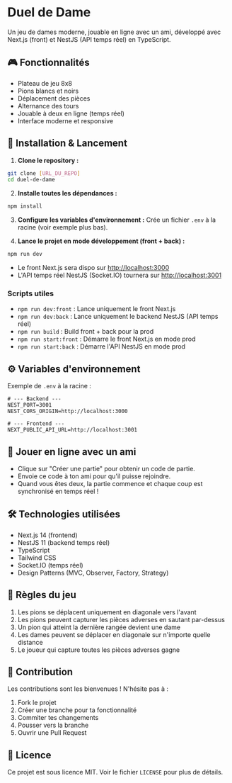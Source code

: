 # Duel de Dame

Un jeu de dames moderne, jouable en ligne avec un ami, développé avec Next.js (front) et NestJS (API temps réel) en TypeScript.

## 🎮 Fonctionnalités

- Plateau de jeu 8x8
- Pions blancs et noirs
- Déplacement des pièces
- Alternance des tours
- Jouable à deux en ligne (temps réel)
- Interface moderne et responsive

## 🚀 Installation & Lancement

1. **Clone le repository :**
```bash
git clone [URL_DU_REPO]
cd duel-de-dame
```

2. **Installe toutes les dépendances :**
```bash
npm install
```

3. **Configure les variables d'environnement :**
Crée un fichier `.env` à la racine (voir exemple plus bas).

4. **Lance le projet en mode développement (front + back) :**
```bash
npm run dev
```
- Le front Next.js sera dispo sur [http://localhost:3000](http://localhost:3000)
- L'API temps réel NestJS (Socket.IO) tournera sur [http://localhost:3001](http://localhost:3001)

### Scripts utiles
- `npm run dev:front` : Lance uniquement le front Next.js
- `npm run dev:back` : Lance uniquement le backend NestJS (API temps réel)
- `npm run build` : Build front + back pour la prod
- `npm run start:front` : Démarre le front Next.js en mode prod
- `npm run start:back` : Démarre l'API NestJS en mode prod

## ⚙️ Variables d'environnement
Exemple de `.env` à la racine :
```
# --- Backend ---
NEST_PORT=3001
NEST_CORS_ORIGIN=http://localhost:3000

# --- Frontend ---
NEXT_PUBLIC_API_URL=http://localhost:3001
```

## 👥 Jouer en ligne avec un ami

- Clique sur "Créer une partie" pour obtenir un code de partie.
- Envoie ce code à ton ami pour qu'il puisse rejoindre.
- Quand vous êtes deux, la partie commence et chaque coup est synchronisé en temps réel !

## 🛠️ Technologies utilisées

- Next.js 14 (frontend)
- NestJS 11 (backend temps réel)
- TypeScript
- Tailwind CSS
- Socket.IO (temps réel)
- Design Patterns (MVC, Observer, Factory, Strategy)

## 🎯 Règles du jeu

1. Les pions se déplacent uniquement en diagonale vers l'avant
2. Les pions peuvent capturer les pièces adverses en sautant par-dessus
3. Un pion qui atteint la dernière rangée devient une dame
4. Les dames peuvent se déplacer en diagonale sur n'importe quelle distance
5. Le joueur qui capture toutes les pièces adverses gagne

## 🤝 Contribution

Les contributions sont les bienvenues ! N'hésite pas à :
1. Fork le projet
2. Créer une branche pour ta fonctionnalité
3. Commiter tes changements
4. Pousser vers la branche
5. Ouvrir une Pull Request

## 📝 Licence

Ce projet est sous licence MIT. Voir le fichier `LICENSE` pour plus de détails.